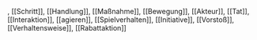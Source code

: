 , [[Schritt]], [[Handlung]], [[Maßnahme]], [[Bewegung]], [[Akteur]], [[Tat]], [[Interaktion]], [[agieren]], [[Spielverhalten]], [[Initiative]], [[Vorstoß]], [[Verhaltensweise]], [[Rabattaktion]]